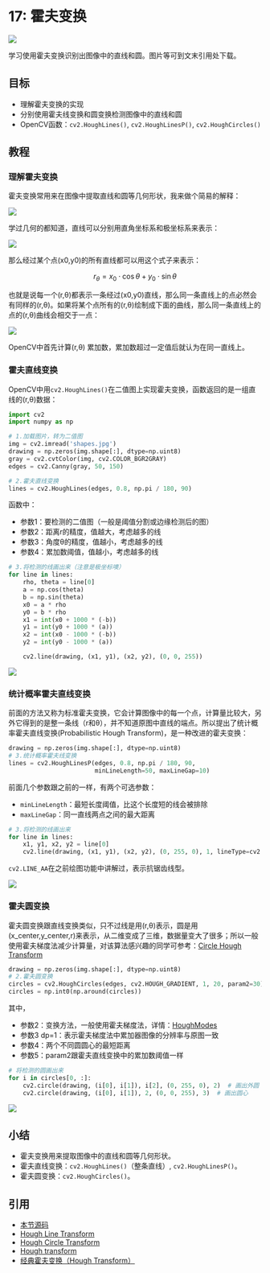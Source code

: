 # 17: 霍夫变换

![](http://blog.codec.wang/cv2_understand_hough_transform.jpg)

学习使用霍夫变换识别出图像中的直线和圆。图片等可到文末引用处下载。

## 目标

* 理解霍夫变换的实现
* 分别使用霍夫线变换和圆变换检测图像中的直线和圆
* OpenCV函数：`cv2.HoughLines()`, `cv2.HoughLinesP()`, `cv2.HoughCircles()`

## 教程

### 理解霍夫变换

霍夫变换常用来在图像中提取直线和圆等几何形状，我来做个简易的解释：

![](http://blog.codec.wang/cv2_understand_hough_transform.jpg)

学过几何的都知道，直线可以分别用直角坐标系和极坐标系来表示：

![](http://blog.codec.wang/cv2_line_expression_in_coordinate.jpg)

那么经过某个点\(x0,y0\)的所有直线都可以用这个式子来表示：

$$
r_\theta=x_0\cdot\cos \theta+y_0\cdot\sin \theta
$$

也就是说每一个\(r,θ\)都表示一条经过\(x0,y0\)直线，那么同一条直线上的点必然会有同样的\(r,θ\)。如果将某个点所有的\(r,θ\)绘制成下面的曲线，那么同一条直线上的点的\(r,θ\)曲线会相交于一点：

![](http://blog.codec.wang/cv2_curve_of_r_theta.jpg)

OpenCV中首先计算\(r,θ\) 累加数，累加数超过一定值后就认为在同一直线上。

### 霍夫直线变换

OpenCV中用`cv2.HoughLines()`在二值图上实现霍夫变换，函数返回的是一组直线的\(r,θ\)数据：

```python
import cv2
import numpy as np

# 1.加载图片，转为二值图
img = cv2.imread('shapes.jpg')
drawing = np.zeros(img.shape[:], dtype=np.uint8)
gray = cv2.cvtColor(img, cv2.COLOR_BGR2GRAY)
edges = cv2.Canny(gray, 50, 150)

# 2.霍夫直线变换
lines = cv2.HoughLines(edges, 0.8, np.pi / 180, 90)
```

函数中：

* 参数1：要检测的二值图（一般是阈值分割或边缘检测后的图）
* 参数2：距离r的精度，值越大，考虑越多的线
* 参数3：角度θ的精度，值越小，考虑越多的线
* 参数4：累加数阈值，值越小，考虑越多的线

```python
# 3.将检测的线画出来（注意是极坐标噢）
for line in lines:
    rho, theta = line[0]
    a = np.cos(theta)
    b = np.sin(theta)
    x0 = a * rho
    y0 = b * rho
    x1 = int(x0 + 1000 * (-b))
    y1 = int(y0 + 1000 * (a))
    x2 = int(x0 - 1000 * (-b))
    y2 = int(y0 - 1000 * (a))

    cv2.line(drawing, (x1, y1), (x2, y2), (0, 0, 255))
```

![](http://blog.codec.wang/cv2_hough_line_function.jpg)

### 统计概率霍夫直线变换

前面的方法又称为标准霍夫变换，它会计算图像中的每一个点，计算量比较大，另外它得到的是整一条线（r和θ），并不知道原图中直线的端点。所以提出了统计概率霍夫直线变换\(Probabilistic Hough Transform\)，是一种改进的霍夫变换：

```python
drawing = np.zeros(img.shape[:], dtype=np.uint8)
# 3.统计概率霍夫线变换
lines = cv2.HoughLinesP(edges, 0.8, np.pi / 180, 90,
                        minLineLength=50, maxLineGap=10)
```

前面几个参数跟之前的一样，有两个可选参数：

* `minLineLength`：最短长度阈值，比这个长度短的线会被排除
* `maxLineGap`：同一直线两点之间的最大距离

```python
# 3.将检测的线画出来
for line in lines:
    x1, y1, x2, y2 = line[0]
    cv2.line(drawing, (x1, y1), (x2, y2), (0, 255, 0), 1, lineType=cv2.LINE_AA)
```

`cv2.LINE_AA`在之前绘图功能中讲解过，表示抗锯齿线型。

![](http://blog.codec.wang/cv2_hough_lines_p_function.jpg)

### 霍夫圆变换

霍夫圆变换跟直线变换类似，只不过线是用\(r,θ\)表示，圆是用\(x\_center,y\_center,r\)来表示，从二维变成了三维，数据量变大了很多；所以一般使用霍夫梯度法减少计算量，对该算法感兴趣的同学可参考：[Circle Hough Transform](https://en.wikipedia.org/wiki/Circle_Hough_Transform)

```python
drawing = np.zeros(img.shape[:], dtype=np.uint8)
# 2.霍夫圆变换
circles = cv2.HoughCircles(edges, cv2.HOUGH_GRADIENT, 1, 20, param2=30)
circles = np.int0(np.around(circles))
```

其中，

* 参数2：变换方法，一般使用霍夫梯度法，详情：[HoughModes](https://docs.opencv.org/3.3.1/d7/dbd/group__imgproc.html#ga073687a5b96ac7a3ab5802eb5510fe65)
* 参数3 dp=1：表示霍夫梯度法中累加器图像的分辨率与原图一致
* 参数4：两个不同圆圆心的最短距离
* 参数5：param2跟霍夫直线变换中的累加数阈值一样

```python
# 将检测的圆画出来
for i in circles[0, :]:
    cv2.circle(drawing, (i[0], i[1]), i[2], (0, 255, 0), 2)  # 画出外圆
    cv2.circle(drawing, (i[0], i[1]), 2, (0, 0, 255), 3)  # 画出圆心
```

![](http://blog.codec.wang/cv2_hough_circles_function.jpg)

## 小结

* 霍夫变换用来提取图像中的直线和圆等几何形状。
* 霍夫直线变换：`cv2.HoughLines()`（整条直线）, `cv2.HoughLinesP()`。
* 霍夫圆变换：`cv2.HoughCircles()`。

## 引用

* [本节源码](https://github.com/codecwang/OpenCV-Python-Tutorial/tree/master/17-Hough-Transform)
* [Hough Line Transform](http://opencv-python-tutroals.readthedocs.io/en/latest/py_tutorials/py_imgproc/py_houghlines/py_houghlines.html)
* [Hough Circle Transform](http://opencv-python-tutroals.readthedocs.io/en/latest/py_tutorials/py_imgproc/py_houghcircles/py_houghcircles.html)
* [Hough transform](https://en.wikipedia.org/wiki/Hough_transform)
* [经典霍夫变换（Hough Transform）](https://blog.csdn.net/YuYunTan/article/details/80141392)

